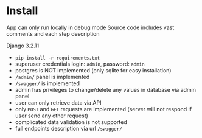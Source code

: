 # Install
App can only run locally in debug mode
Source code includes vast comments and each step description

Django 3.2.11

- `pip install -r requirements.txt`
- superuser credentials login: `admin`, password: `admin`
- postgres is NOT implemented (only sqlite for easy installation)
- `/admin/` panel is implemented
- `/swagger/` is implemented
- admin has privileges to change/delete any values in database via admin panel
- user can only retrieve data via API
- only `POST` and `GET` requests are implemented (server will not respond if user send any other request)
- complicated data validation is not supported
- full endpoints description via url `/swagger/`

